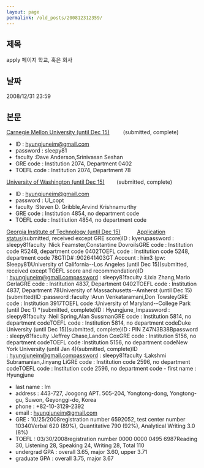 ```yaml
---
layout: page
permalink: /old_posts/200812312359/
---
```


## 제목
apply 페이지 학교, 혹은 회사

## 날짜
2008/12/31 23:59

## 본문
<a href="https://applyweb.cs.cmu.edu/apply/index.php?domain=1" title="">Carnegie Mellon University (until Dec 15)</a>         (submitted, complete)
- ID : hyungjuneim@gmail.com
- password : sleepy81
- faculty :Dave Anderson,Srinivasan Seshan
- GRE code : Institution 2074, Department 0402
- TOEFL code : Institution 2074, Department 78


<a href="https://www.grad.washington.edu/applForAdmiss/login.aspx" title="">University of Washington (until Dec 15)</a>        (submitted, complete)
- ID : hyungjuneim@gmail.com
- password : Ul_copt
- faculty :Steven D. Gribble,Arvind Krishnamurthy
- GRE code : Institution 4854, no department code
- TOEFL code : Institiution 4854, no department code


<a href="https://www.applyweb.com/cgi-bin/app?gatechg" title="">Georgia Institute of Technology (until Dec 15)</a>           <a href="http://www.gradadmiss.gatech.edu">Application status</a>(submitted, received except GRE score)ID : kyerupassword : sleepy81faculty :Nick Feamster,Constantine DovroilsGRE code : Institution code R5248, department code 0402TOEFL code : Institution code 5248, department code 78GTID# :902641403GT Account : him3 (pw: Sleepy81)University of California--Los Angeles (until Dec 15)(submitted, received except TOEFL score and recommendation)ID : hyungjuneim@gmail.compassword : sleepy81faculty :Lixia Zhang,Mario GerlaGRE code : Institution 4837, Department 0402TOEFL code : Institution 4837, Department 78University of Massachusetts--Amherst (until Dec 15)(submitted)ID :password :faculty :Arun Venkataramani,Don TowsleyGRE code : Institution 3917TOEFL code :University of Maryland--College Park (until Dec 1) *(submitted, complete)ID : Hyungjune_Impassword : sleepy81faculty :Neil Spring,Alan SussmanGRE code : Institution 5814, no department codeTOEFL code : Institution 5814, no department codeDuke University (until Dec 15)(submitted, complete)ID : PIN Z47N3B38Bpassword : sleepy81faculty :Jeffrey Chase,Landon CoxGRE code : Institution 5156, no department codeTOEFL code :Institution 5156, no department codeNew York University (until Jan 4)(submitted, complete)ID : hyungjuneim@gmail.compassword : sleepy81faculty :Lakshmi Subramanian,Jinyang LiGRE code : Institution code 2596, no department codeTOEFL code : Institution code 2596, no department code
<a name="4642419_1"></a>- first name : Hyungjune
- last name : Im
- address : 443-727, Joogong APT. 505-204, Yongtong-dong, Yongtong-gu, Suwon, Geyonggi-do, Korea
- phone : +82-10-3129-2392
- email : hyungjuneim@gmail.com
- GRE : 10/25/2008registration number 6592052, test center number 10340Verbal 620 (89%), Quantitative 790 (92%), Analytical Writing 3.0 (8%)
- TOEFL : 03/30/2008registration number 0000 0000 0495 6987Reading 30, Listening 28, Speaking 24, Writing 28, Total 110
- undergrad GPA : overall 3.65, major 3.60, upper 3.71
- graduate GPA : overall 3.75, major 3.67
